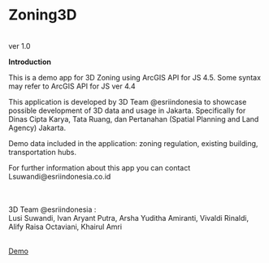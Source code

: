# Zoning3D
<br>ver 1.0

<b>Introduction</b><br>
<p>This is a demo app for 3D Zoning using ArcGIS API for JS 4.5. Some syntax may refer to ArcGIS API for JS ver 4.4</p>
<p>This application is developed by 3D Team @esriindonesia to showcase possible development of 3D data and usage in Jakarta.
Specifically for Dinas Cipta Karya, Tata Ruang, dan Pertanahan (Spatial Planning and Land Agency) Jakarta.
</p>
<p>Demo data included in the application: zoning regulation, existing building, transportation hubs.</p>
<p>For further information about this app you can contact <a href:"mailto:Lsuwandi@esriindonesia.co.id">Lsuwandi@esriindonesia.co.id</a></p>
<br>
<br>
3D Team @esriindonesia :<br>
Lusi Suwandi, Ivan Aryant Putra, Arsha Yuditha Amiranti, Vivaldi Rinaldi, Alify Raisa Octaviani, Khairul Amri
<br>
<br>

<a href="https://nlussd.github.io/Zoning3D/index.html">Demo</a>
